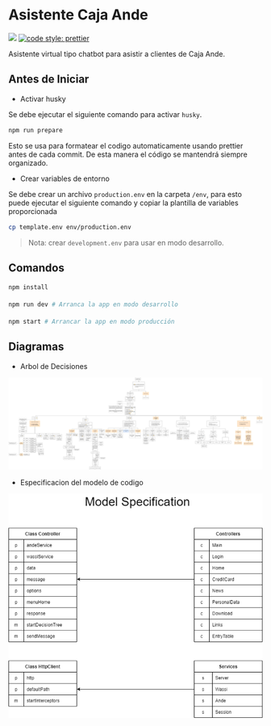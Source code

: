 # Asistente Caja Ande

[![](https://img.shields.io/badge/types-TypeScript-blue?style=for-the-badge)](https://www.typescriptlang.org)
[![code style: prettier](https://img.shields.io/badge/code_style-prettier-ff69b4.svg?style=for-the-badge)](https://prettier.io)

Asistente virtual tipo chatbot para asistir a clientes de Caja Ande.

## Antes de Iniciar

- Activar husky

Se debe ejecutar el siguiente comando para activar `husky`.

```sh
npm run prepare
```

Esto se usa para formatear el codigo automaticamente usando prettier antes de cada commit. De esta manera el código se
mantendrá siempre organizado.

- Crear variables de entorno

Se debe crear un archivo `production.env` en la carpeta `/env`, para esto puede ejecutar el siguiente comando y copiar
la plantilla de variables proporcionada

```sh
cp template.env env/production.env
```

> Nota: crear `development.env` para usar en modo desarrollo.

## Comandos

```sh
npm install

npm run dev # Arranca la app en modo desarrollo

npm start # Arrancar la app en modo producción
```

## Diagramas

- Arbol de Decisiones

![tree](docs/decisions-tree.png)

- Especificacion del modelo de codigo

![model](docs/model-specification.drawio.png)
